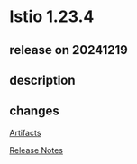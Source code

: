 # Istio 1.23.4

## release on 20241219

## description

## changes

<a href="http://gcsweb.istio.io/gcs/istio-release/releases/1.23.4/" rel="nofollow">Artifacts</a>

<a href="https://istio.io/news/releases/1.23.x/announcing-1.23.4/" rel="nofollow">Release Notes</a>

